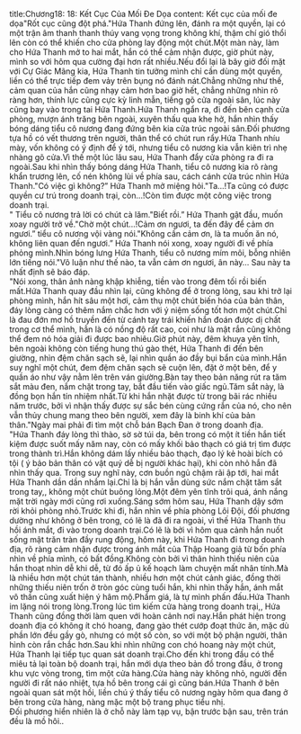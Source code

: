 title:Chương18: 18: Kết Cục Của Mối Đe Dọa
content:
Kết cục của mối đe dọa"Rốt cục cũng đột phá."Hứa Thanh đứng lên, đánh ra một quyền, lại có một trận âm thanh thanh thúy vang vọng trong không khí, thậm chí gió thổi lên còn có thể khiến cho cửa phòng lay động một chút.Một màn này, làm cho Hứa Thanh mở to hai mắt, hắn có thể cảm nhận được, giờ phút này, mình so với hôm qua cường đại hơn rất nhiều.Nếu đổi lại là bây giờ đối mặt với Cự Giác Mãng kia, Hứa Thanh tin tưởng mình chỉ cần dùng một quyền, liền có thể trực tiếp đem vảy trên bụng nó đánh nát.Chẳng những như thế, cảm quan của hắn cũng nhạy cảm hơn bao giờ hết, chẳng những nhìn rõ ràng hơn, thính lực cũng cực kỳ linh mẫn, tiếng gõ cửa ngoài sân, lúc này cũng bay vào trong tai Hứa Thanh.Hứa Thanh ngẩn ra, đi đến bên cạnh cửa phòng, mượn ánh trăng bên ngoài, xuyên thấu qua khe hở, hắn nhìn thấy bóng dáng tiểu cô nương đang đứng bên kia cửa trúc ngoài sân.Đối phương tựa hồ có vết thương trên người, thân thể có chút run rẩy.Hứa Thanh nhíu mày, vốn không có ý định để ý tới, nhưng tiểu cô nương kia vẫn kiên trì nhẹ nhàng gõ cửa.Vì thế một lúc lâu sau, Hứa Thanh đẩy cửa phòng ra đi ra ngoài.Sau khi nhìn thấy bóng dáng Hứa Thanh, tiểu cô nương kia rõ ràng khẩn trương lên, cố nén không lùi về phía sau, cách cánh cửa trúc nhìn Hứa Thanh."Có việc gì không?” Hứa Thanh mở miệng hỏi."Ta...!Ta cũng có được quyền cư trú trong doanh trại, còn...!Còn tìm được một công việc trong doanh trại.<br>" Tiểu cô nương trả lời có chút cà lăm."Biết rồi.” Hứa Thanh gật đầu, muốn xoay người trở về."Chờ một chút...!Cảm ơn ngươi, ta đến đây để cảm ơn ngươi.” tiểu cô nương vội vàng nói."Không cần cảm ơn, là ta muốn ăn nó, không liên quan đến ngươi.” Hứa Thanh nói xong, xoay người đi về phía phỏng mình.Nhìn bóng lưng Hứa Thanh, tiểu cô nương mím môi, bỗng nhiên lớn tiếng nói."Vô luận như thế nào, ta vẫn cảm ơn ngươi, ân này… Sau này ta nhất định sẽ báo đáp.<br>"Nói xong, thân ảnh nàng khập khiễng, tiền vào trong đêm tối rồi biến mất.Hứa Thanh quay đầu nhìn lại, cũng không để ở trong lòng, sau khi trở lại phòng mình, hắn hít sâu một hơi, cảm thụ một chút biến hóa của bản thân, đáy lòng càng có thêm nắm chắc hơn với ý niệm sống tốt hơn một chút.Chỉ là đau đớn mơ hồ truyền đến từ cánh tay trái khiến hắn đoán được dị chất trong cơ thể mình, hẳn là có nồng độ rất cao, coi như là mật rắn cũng không thể đem nó hóa giải đi được bao nhiêu.Giờ phút này, đêm khuya yên tĩnh, bên ngoài không còn tiếng hung thú gào thét, Hứa Thanh đi đến bên giường, nhìn đệm chăn sạch sẽ, lại nhìn quần áo đầy bụi bẩn của mình.Hắn suy nghĩ một chút, đem đệm chăn sạch sẽ cuộn lên, đặt ở một bên, để y quần áo như vậy nằm lên trên ván giường.Bàn tay theo bản năng rút ra tăm sắt màu đen, nắm chặt trong tay, bắt đầu tiến vào giấc ngủ.Tăm sắt này, là đồng bọn hắn tín nhiệm nhất.Từ khi hắn nhặt được từ trong bãi rác nhiều năm trước, bởi vì nhận thấy được sự sắc bén cùng cứng rắn của nó, cho nên vẫn thủy chung mang theo bên người, xem đây là binh khí của bản thân."Ngày mai phải đi tìm một chỗ bán Bạch Đan ở trong doanh địa.<br>"Hứa Thanh đáy lòng thì thào, sờ sờ túi da, bên trong có một ít tiền hắn tiết kiệm được suốt mấy năm nay, còn có mấy khối bảo thạch có giá trị tìm được trong thành trì.Hắn không dám lấy nhiều bảo thạch, đạo lý kẻ hoài bích có tội ( ý bảo bản thân có vật quý dễ bị người khác hại), khi còn nhỏ hắn đã nhìn thấy qua. Trong suy nghĩ này, cơn buồn ngủ chậm rãi ập tới, hai mắt Hứa Thanh dần dần nhắm lại.Chỉ là bị hắn vẫn dùng sức nắm chặt tăm sắt trong tay,, không một chút buông lỏng.Một đêm yên tĩnh trôi quá, ánh nắng mặt trời ngày mới cũng rơi xuống.Sáng sớm hôm sau, Hứa Thanh dậy sớm rời khỏi phòng nhỏ.Trước khi đi, hắn nhìn về phía phòng Lôi Đội, đối phương dường như không ở bên trong, có lẽ là đã đi ra ngoài, vì thế Hứa Thanh thu hồi ánh mắt, đi vào trong doanh trại.Có lẽ là bởi vì hôm qua cảnh hắn nuốt sống mật trăn tràn đầy rung động, hôm này, khi Hứa Thanh đi trong doanh địa, rõ ràng cảm nhận được trong ánh mắt của Thập Hoang giả từ bốn phía nhìn về phía mình, có bất đồng.Không còn bởi vì thân hình thiếu niên của hắn thoạt nhìn dễ khi dễ, từ đó ấp ủ kế hoạch làm chuyện mất nhân tính.Mà là nhiều hơn một chút tán thành, nhiều hơn một chút cảnh giác, đồng thời những thiếu niên trốn ở tròn góc cùng tuổi hắn, khi nhìn thấy hắn, ánh mắt vô thần cũng xuất hiện ý hâm mộ.Phẩm giá, là tự mình phấn đấu.Hứa Thanh im lặng nói trong lòng.Trong lúc tìm kiếm cửa hàng trong doanh trại,, Hứa Thanh cũng đồng thời làm quen với hoàn cảnh nơi nay.Hắn phát hiện trong doanh địa có không ít chó hoang, đang gào thét cướp đoạt thức ăn, mặc dù phần lớn đều gầy gò, nhưng có một số còn, so với một bộ phận người, thân hình còn rắn chắc hơn.Sau khi nhìn những con chó hoang này một chút, Hứa Thanh lại tiếp tục quan sát doanh trại.Cho đến khi trong đầu có thể miêu tả lại toàn bộ doanh trại, hắn mới dựa theo bản đồ trong đầu, ở trong khu vực vòng trong, tìm một cửa hàng.Cửa hàng này không nhỏ, người đến người đi rất náo nhiệt, tựa hồ bên trong cái gì cũng bán.Hứa Thanh ở bên ngoài quan sát một hồi, liền chú ý thấy tiểu cô nương ngày hôm qua đang ở bên trong cửa hàng, nàng mặc một bộ trang phục tiểu nhị.<br>Đối phương hiển nhiên là ở chỗ này làm tạp vụ, bận trước bận sau, trên trán đều là mồ hôi..<br>